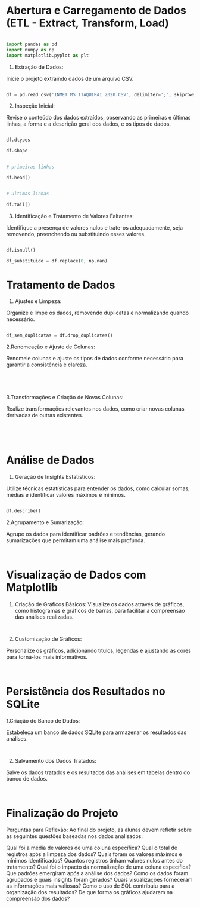 # Abertura e Carregamento de Dados (ETL - Extract, Transform, Load)

```python

import pandas as pd
import numpy as np
import matplotlib.pyplot as plt

```

1. Extração de Dados:

Inicie o projeto extraindo dados de um arquivo CSV.

```python

df = pd.read_csv('INMET_MS_ITAQUIRAI_2020.CSV', delimiter=';', skiprows=8, encoding='latin1')

```

2. Inspeção Inicial:

Revise o conteúdo dos dados extraídos, observando as primeiras e últimas linhas, a forma e a descrição geral dos dados, e os tipos de dados.

```python

df.dtypes

df.shape
```

```python

# primeiras linhas

df.head()

```

```python

# ultimas linhas

df.tail()


```


3. Identificação e Tratamento de Valores Faltantes:

Identifique a presença de valores nulos e trate-os adequadamente, seja removendo, preenchendo ou substituindo esses valores.

```python

df.isnull()

```


```python
df_substituido = df.replace(0, np.nan)

```

# Tratamento de Dados
1. Ajustes e Limpeza:

Organize e limpe os dados, removendo duplicatas e normalizando quando necessário.

```python

df_sem_duplicatas = df.drop_duplicates()

```


2.Renomeação e Ajuste de Colunas:

Renomeie colunas e ajuste os tipos de dados conforme necessário para garantir a consistência e clareza.

```python





```


3.Transformações e Criação de Novas Colunas:

Realize transformações relevantes nos dados, como criar novas colunas derivadas de outras existentes.

```python





```

# Análise de Dados
1. Geração de Insights Estatísticos:

Utilize técnicas estatísticas para entender os dados, como calcular somas, médias e identificar valores máximos e mínimos.

```python

df.describe()

```



2.Agrupamento e Sumarização:

Agrupe os dados para identificar padrões e tendências, gerando sumarizações que permitam uma análise mais profunda.

```python


```


```python


```

# Visualização de Dados com Matplotlib

1. Criação de Gráficos Básicos:
Visualize os dados através de gráficos, como histogramas e gráficos de barras, para facilitar a compreensão das análises realizadas.

```python


```

```python


```

2. Customização de Gráficos:

Personalize os gráficos, adicionando títulos, legendas e ajustando as cores para torná-los mais informativos.

```python


```

```python


```

# Persistência dos Resultados no SQLite

1.Criação do Banco de Dados:

Estabeleça um banco de dados SQLite para armazenar os resultados das análises.

```python


```


```python


```


2. Salvamento dos Dados Tratados:

Salve os dados tratados e os resultados das análises em tabelas dentro do banco de dados.

```python


```


```python


```


# Finalização do Projeto

Perguntas para Reflexão: Ao final do projeto, as alunas devem refletir sobre as seguintes questões baseadas nos dados analisados:

Qual foi a média de valores de uma coluna específica?
Qual o total de registros após a limpeza dos dados?
Quais foram os valores máximos e mínimos identificados?
Quantos registros tinham valores nulos antes do tratamento?
Qual foi o impacto da normalização de uma coluna específica?
Que padrões emergiram após a análise dos dados?
Como os dados foram agrupados e quais insights foram gerados?
Quais visualizações forneceram as informações mais valiosas?
Como o uso de SQL contribuiu para a organização dos resultados?
De que forma os gráficos ajudaram na compreensão dos dados?
